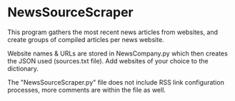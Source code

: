 # NewsSourceScraper

This program gathers the most recent news articles from websites, and create groups of compiled articles per news website.

Website names & URLs are stored in NewsCompany.py which then creates the JSON used (sources.txt file). Add websites of your choice to the dictionary.

The "NewsSourceScraper.py" file does not include RSS link configuration processes, more comments are within the file as well.
